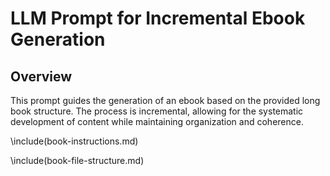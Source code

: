 # LLM Prompt for Incremental Ebook Generation

## Overview
This prompt guides the generation of an ebook based on the provided long book structure. The process is incremental, allowing for the systematic development of content while maintaining organization and coherence.

\\include(book-instructions.md)

\\include(book-file-structure.md)

